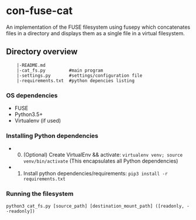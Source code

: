# con-fuse-cat
An implementation of the FUSE filesystem using fusepy which concatenates files in a directory and displays them as a single file in a virtual filesystem.

## Directory overview
```
    |-README.md
    |-cat_fs.py         #main program
    |-settings.py       #settings/configuration file
    |-requirements.txt  #python depencies listing
```

### OS dependencies
 - FUSE
 - Python3.5+
 - Virtualenv (if used)


### Installing Python dependencies
 - 0. (Optional) Create VirtualEnv && activate: `virtualenv venv; source venv/bin/activate` (This encapsulates all Python dependencies)
 - 1. Install python dependencies/requirements: `pip3 install -r requirements.txt`


### Running the filesystem
`python3 cat_fs.py [source_path] [destination_mount_path] ([readonly, --readonly])`